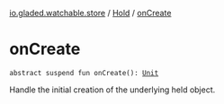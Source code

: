 [io.gladed.watchable.store](../index.md) / [Hold](index.md) / [onCreate](./on-create.md)

# onCreate

`abstract suspend fun onCreate(): `[`Unit`](https://kotlinlang.org/api/latest/jvm/stdlib/kotlin/-unit/index.html)

Handle the initial creation of the underlying held object.


